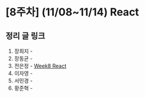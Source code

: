 # [8주차] (11/08~11/14) React

## 정리 글 링크

1. 장희지 - 
2. 장동균 - 
3. 전은정 - [Week8 React](https://jjung-lab.tistory.com/29)
4. 이자영 - 
5. 서민경 - 
6. 황준혁 - 
